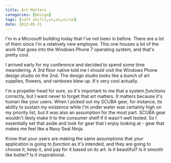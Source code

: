 ```yaml
---
title: Art Matters
categories: [Design]
tags: [soft skills,ui,ux,ui/ux]
date: 2012-05-31
---
```


I&#39;m in a Microsoft building today that I&#39;ve not been in before. There are a lot of them since I&#39;m a relatively new employee. This one houses a lot of the work that goes into the Windows Phone 7 operating system, and that&#39;s pretty cool.

I arrived early for my conference and decided to spend some time meandering. A 3rd floor native told me I should visit the Windows Phone design studio on the 2nd. The design studio looks like a bunch of art supplies, flowers, and rainbows blew up. It&#39;s very cool actually.

I&#39;m a propeller head for sure, so it&#39;s important to me that a system _functions_ correctly, but I want never to forget that art matters. It matters because it&#39;s human like your users. When I picked out my SCUBA gear, for instance, its ability to sustain my existence while I&#39;m under water was certainly high on my priority list, but it was also an assumption for the most part. SCUBA gear wouldn&#39;t likely make it to the consumer shelf if it wasn&#39;t well tested. So I essentially set that aside and look for gear that I enjoy looking at - gear that makes me feel like a Navy Seal Ninja.

Know that your users are making the same assumptions that your application is going to _function_ as it&#39;s intended, and they are going to choose it, keep it, and pay for it based on its art. Is it beautiful? Is it smooth like butter? Is it inspirational.
